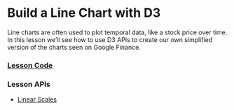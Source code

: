# Build a Line Chart with D3

Line charts are often used to plot temporal data, like a stock price over time. In this lesson we’ll see how to use D3 APIs to create our own simplified version of the charts seen on Google Finance.

### [Lesson Code](http://embed.plnkr.co/github/bclinkinbeard/egghead-d3v4/20-line-chart?show=src%2Fapp.js,preview)

### Lesson APIs
- [Linear Scales](https://github.com/d3/d3-scale#linear-scales)
